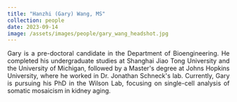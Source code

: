```yaml
---
title: "Hanzhi (Gary) Wang, MS"
collection: people
date: 2023-09-14
image: /assets/images/people/gary_wang_headshot.jpg
---
```


<p align= "justify">
Gary is a pre-doctoral candidate in the Department of Bioengineering. He completed his undergraduate studies at Shanghai Jiao Tong University and the University of Michigan, followed by a Master's degree at Johns Hopkins University, where he worked in Dr. Jonathan Schneck's lab. Currently, Gary is pursuing his PhD in the Wilson Lab, focusing on single-cell analysis of somatic mosaicism in kidney aging.
